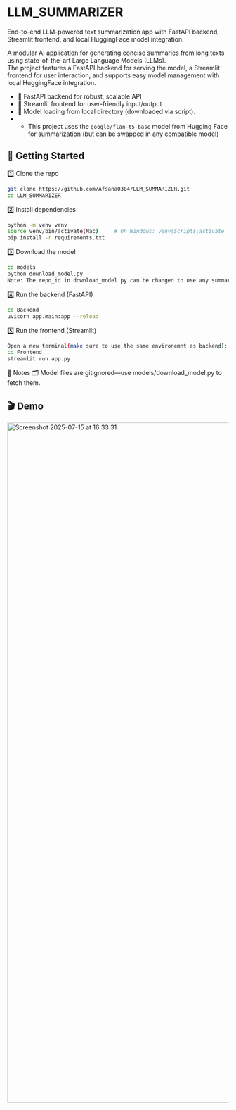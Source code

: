 # LLM_SUMMARIZER
End-to-end LLM-powered text summarization app with FastAPI backend, Streamlit frontend, and local HuggingFace model integration.

A modular AI application for generating concise summaries from long texts using state-of-the-art Large Language Models (LLMs).  
The project features a FastAPI backend for serving the model, a Streamlit frontend for user interaction, and supports easy model management with local HuggingFace integration.

- 🔄 FastAPI backend for robust, scalable API
- 📝 Streamlit frontend for user-friendly input/output
- 🤗 Model loading from local directory (downloaded via script).
- - This project uses the `google/flan-t5-base` model from Hugging Face for summarization (but can be swapped in any compatible model)
    
## 🚀 Getting Started

1️⃣ Clone the repo
```bash
git clone https://github.com/Afsana0304/LLM_SUMMARIZER.git
cd LLM_SUMMARIZER
```

2️⃣ Install dependencies
```bash
python -m venv venv
source venv/bin/activate(Mac)     # On Windows: venv\Scripts\activate
pip install -r requirements.txt
```
3️⃣ Download the model
```bash
cd models
python download_model.py    
Note: The repo_id in download_model.py can be changed to use any summarization model from Hugging Face.
```

4️⃣ Run the backend (FastAPI)
```bash
cd Backend
uvicorn app.main:app --reload
```

5️⃣ Run the frontend (Streamlit)
```bash
Open a new terminal(make sure to use the same environemnt as backend):
cd Frontend
streamlit run app.py
```

🔖 Notes
🗂️ Model files are gitignored—use models/download_model.py to fetch them.


## 🎬 Demo
<img width="1994" height="1546" alt="Screenshot 2025-07-15 at 16 33 31" src="https://github.com/user-attachments/assets/ec85dc8f-53ad-43a3-9dd3-74ecf5dcd228" />




